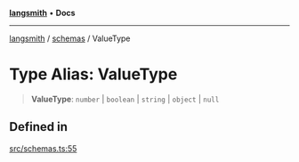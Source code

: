 [**langsmith**](../../README.md) • **Docs**

***

[langsmith](../../README.md) / [schemas](../README.md) / ValueType

# Type Alias: ValueType

> **ValueType**: `number` \| `boolean` \| `string` \| `object` \| `null`

## Defined in

[src/schemas.ts:55](https://github.com/langchain-ai/langsmith-sdk/blob/da3c1bb4f1396b48909bf0abac53fd717458c764/js/src/schemas.ts#L55)
